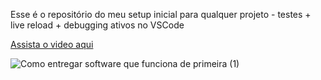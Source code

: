 Esse é o repositório do meu setup inicial para qualquer projeto - testes + live reload + debugging ativos no VSCode

[Assista o video aqui](https://youtu.be/Eo9ZcvTIgS4)

![Como entregar software que funciona de primeira (1)](https://github.com/ErickWendel/setup-tests-debugging-live-reload-nodejs/assets/8060102/0827a099-5f41-49e6-87c4-1d27bdbd57f5)
